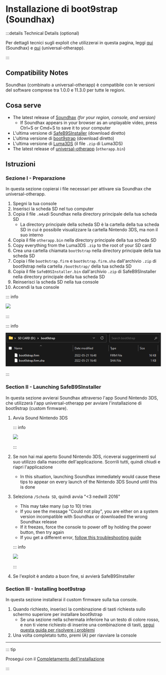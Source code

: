# Installazione di boot9strap (Soundhax)

:::details Technical Details (optional)

Per dettagli tecnici sugli exploit che utilizzerai in questa pagina, leggi [qui](https://github.com/nedwill/soundhax) (Soundhax) e [qui](https://github.com/TuxSH/universal-otherapp) (universal-otherapp).

:::

## Compatibility Notes

Soundhax (combinato a universal-otherapp) è compatibile con le versioni del software comprese tra 1.0.0 e 11.3.0 per tutte le regioni.

## Cosa serve

- The latest release of [Soundhax](http://soundhax.com) _(for your region, console, and version)_
  - If Soundhax appears in your browser as an unplayable video, press Ctrl+S or Cmd+S to save it to your computer
- L'ultima versione di [SafeB9SInstaller](https://github.com/d0k3/SafeB9SInstaller/releases/download/v0.0.7/SafeB9SInstaller-20170605-122940.zip) (download diretto)
- L'ultima versione di [boot9strap](https://github.com/SciresM/boot9strap/releases/download/1.4/boot9strap-1.4.zip) (download diretto)
- L'ultima versione di [Luma3DS](https://github.com/LumaTeam/Luma3DS/releases/latest) (il file `.zip` di Luma3DS)
- The latest release of [universal-otherapp](https://github.com/TuxSH/universal-otherapp/releases/latest) (`otherapp.bin`)

## Istruzioni

### Sezione I - Preparazione

In questa sezione copierai i file necessari per attivare sia Soundhax che universal-otherapp.

1. Spegni la tua console
2. Inserisci la scheda SD nel tuo computer
3. Copia il file `.m4a`di Soundhax nella directory principale della tua scheda SD
   - La directory principale della scheda SD è la cartella della tua scheda SD in cui è possibile visualizzare la cartella Nintendo 3DS, ma non il suo interno
4. Copia il file `otherapp.bin` nella directory principale della tua scheda SD
5. Copy everything from the Luma3DS `.zip` to the root of your SD card
6. Crea una cartella chiamata `boot9strap` nella directory principale della tua scheda SD
7. Copia i file `boot9strap.firm` e `boot9strap.firm.sha` dall'archivio `.zip` di boot9strap nella cartella `/boot9strap/` della tua scheda SD
8. Copia il file `SafeB9SInstaller.bin` dall'archivio `.zip` di SafeB9SInstaller nella directory principale della tua scheda SD
9. Reinserisci la scheda SD nella tua console
10. Accendi la tua console

::: info

![](/images/screenshots/uosoundhax-root-layout.png)

:::

::: info

![](/images/screenshots/boot9strap-folder.png)

:::

### Section II - Launching SafeB9SInstaller

In questa sezione avvierai Soundhax attraverso l'app Sound Nintendo 3DS, che utilizzerà l'app universal-otherapp per avviare l'installazione di boot9strap (custom firmware).

1. Avvia Sound Nintendo 3DS

   ::: info

   ![](/images/screenshots/soundhax-welcome.png)

   :::

2. Se non hai mai aperto Sound Nintendo 3DS, riceverai suggerimenti sul suo utilizzo dalla mascotte dell'applicazione. Scorrili tutti, quindi chiudi e riapri l'applicazione
   - In this situation, launching Soundhax immediately would cause these tips to appear on every launch of the Nintendo 3DS Sound until this is done

3. Seleziona `/Scheda SD`, quindi avvia "<3 nedwill 2016"

   - This may take many (up to 10) tries
   - If you see the message "Could not play", you are either on a system version incompatible with Soundhax or downloaded the wrong Soundhax release
   - If it freezes, force the console to power off by holding the power button, then try again
   - If you get a different error, [follow this troubleshooting guide](troubleshooting#installing-boot9strap-soundhax)

   ::: info

   ![](/images/screenshots/soundhax-launch.png)

   :::

4. Se l'exploit è andato a buon fine, si avvierà SafeB9SInstaller

### Section III - Installing boot9strap

In questa sezione installerai il custom firmware sulla tua console.

1. Quando richiesto, inserisci la combinazione di tasti richiesta sullo schermo superiore per installare boot9strap
   - Se una sezione nella schermata inferiore ha un testo di colore rosso, e non ti viene richiesto di inserire una combinazione di tasti, [segui questa guida per risolvere i problemi](troubleshooting#issues-with-safeb9sinstaller)
2. Una volta completato tutto, premi (A) per riavviare la console

<!--@include: ./_include/configure-luma3ds.md -->

<!--@include: ./_include/luma3ds-installed-note.md -->

___

::: tip

Prosegui con il [Completamento dell'installazione](finalizing-setup)

:::
